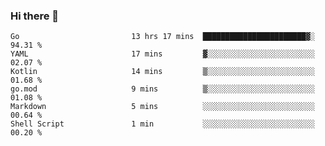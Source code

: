 ### Hi there 👋

<!--
**yeya24/yeya24** is a ✨ _special_ ✨ repository because its `README.md` (this file) appears on your GitHub profile.

Here are some ideas to get you started:

- 🔭 I’m currently working on ...
- 🌱 I’m currently learning ...
- 👯 I’m looking to collaborate on ...
- 🤔 I’m looking for help with ...
- 💬 Ask me about ...
- 📫 How to reach me: ...
- 😄 Pronouns: ...
- ⚡ Fun fact: ...
-->

<!--START_SECTION:waka-->

```text
Go                         13 hrs 17 mins  ███████████████████████▓░   94.31 %
YAML                       17 mins         ▓░░░░░░░░░░░░░░░░░░░░░░░░   02.07 %
Kotlin                     14 mins         ▒░░░░░░░░░░░░░░░░░░░░░░░░   01.68 %
go.mod                     9 mins          ▒░░░░░░░░░░░░░░░░░░░░░░░░   01.08 %
Markdown                   5 mins          ░░░░░░░░░░░░░░░░░░░░░░░░░   00.64 %
Shell Script               1 min           ░░░░░░░░░░░░░░░░░░░░░░░░░   00.20 %
```

<!--END_SECTION:waka-->
